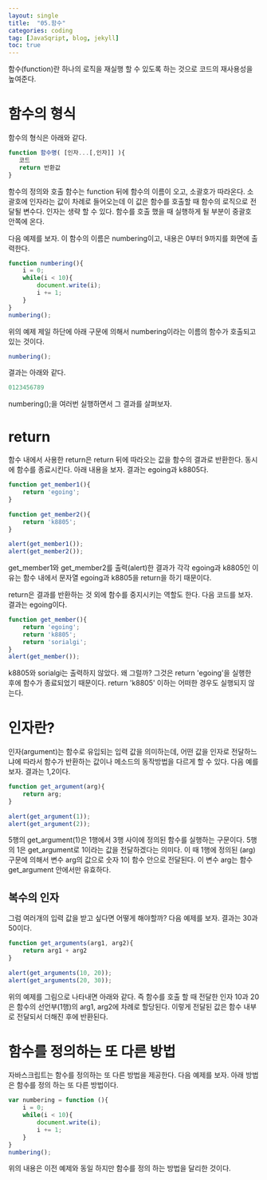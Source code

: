 ```yaml
---
layout: single
title:  "05.함수"
categories: coding
tag: [JavaSqript, blog, jekyll]
toc: true
---
```


함수(function)란 하나의 로직을 재실행 할 수 있도록 하는 것으로 코드의 재사용성을 높여준다.

# 함수의 형식
함수의 형식은 아래와 같다.

```javascript
function 함수명( [인자...[,인자]] ){
   코드
   return 반환값
}
```
함수의 정의와 호출
함수는 function 뒤에 함수의 이름이 오고, 소괄호가 따라온다. 소괄호에 인자라는 값이 차례로 들어오는데 이 값은 함수를 호출할 때 함수의 로직으로 전달될 변수다. 인자는 생략 할 수 있다. 함수를 호출 했을 때 실행하게 될 부분이 중괄호 안쪽에 온다.

다음 예제를 보자. 이 함수의 이름은 numbering이고, 내용은 0부터 9까지를 화면에 출력한다.

```javascript
function numbering(){
    i = 0;
    while(i < 10){
        document.write(i);
        i += 1;
    }   
}
numbering();
```
위의 예제 제일 하단에 아래 구문에 의해서 numbering이라는 이름의 함수가 호출되고 있는 것이다.

```javascript
numbering();
```
결과는 아래와 같다.

```javascript
0123456789
```
numbering();을 여러번 실행하면서 그 결과를 살펴보자.

# return
함수 내에서 사용한 return은 return 뒤에 따라오는 값을 함수의 결과로 반환한다. 동시에 함수를 종료시킨다. 아래 내용을 보자. 결과는 egoing과 k8805다.

```javascript
function get_member1(){
    return 'egoing';
}
 
function get_member2(){
    return 'k8805';
}
 
alert(get_member1());
alert(get_member2());
```
get_member1와 get_member2를 출력(alert)한 결과가 각각 egoing과 k8805인 이유는 함수 내에서 문자열 egoing과 k8805을 return을 하기 때문이다.

return은 결과를 반환하는 것 외에 함수를 중지시키는 역할도 한다. 다음 코드를 보자. 결과는 egoing이다.

```javascript
function get_member(){
    return 'egoing';
    return 'k8805';
    return 'sorialgi';
}
alert(get_member());
```
k8805와 sorialgi는 출력하지 않았다. 왜 그럴까? 그것은 return 'egoing'을 실행한 후에 함수가 종료되었기 때문이다. return 'k8805' 이하는 어떠한 경우도 실행되지 않는다.

# 인자란?
인자(argument)는 함수로 유입되는 입력 값을 의미하는데, 어떤 값을 인자로 전달하느냐에 따라서 함수가 반환하는 값이나 메소드의 동작방법을 다르게 할 수 있다. 다음 예를보자. 결과는 1,2이다.

```javascript
function get_argument(arg){
    return arg;
}
 
alert(get_argument(1));
alert(get_argument(2));
```
5행의 get_argument(1)은 1행에서 3행 사이에 정의된 함수를 실행하는 구문이다. 5행의 1은 get_argument로 1이라는 값을 전달하겠다는 의미다. 이 때 1행에 정의된 (arg) 구문에 의해서 변수 arg의 값으로 숫자 1이 함수 안으로 전달된다. 이 변수 arg는 함수 get_argument 안에서만 유효하다.

## 복수의 인자
그럼 여러개의 입력 값을 받고 싶다면 어떻게 해야할까? 다음 예제를 보자. 결과는 30과 50이다.

```javascript
function get_arguments(arg1, arg2){
    return arg1 + arg2
}
 
alert(get_arguments(10, 20));
alert(get_arguments(20, 30));
```
위의 예제를 그림으로 나타내면 아래와 같다. 즉 함수를 호출 할 때 전달한 인자 10과 20은 함수의 선언부(1행)의 arg1, arg2에 차례로 할당된다. 이렇게 전달된 값은 함수 내부로 전달되서 더해진 후에 반환된다.

# 함수를 정의하는 또 다른 방법
자바스크립트는 함수를 정의하는 또 다른 방법을 제공한다. 다음 예제를 보자. 아래 방법은 함수를 정의 하는 또 다른 방법이다.

```javascript
var numbering = function (){
    i = 0;
    while(i < 10){
        document.write(i);
        i += 1;
    }   
}
numbering();
```
위의 내용은 이전 예제와 동일 하지만 함수를 정의 하는 방법을 달리한 것이다. 